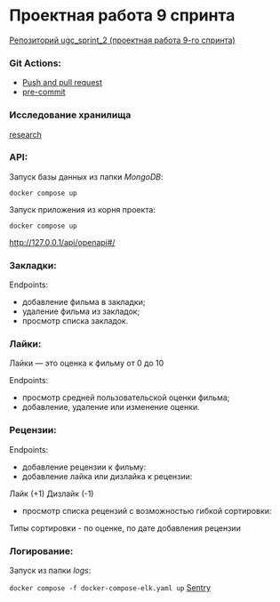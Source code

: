 # Проектная работа 9 спринта

[Репозиторий ugc_sprint_2 (проектная работа 9-го спринта)](https://github.com/NataliaLaktyushkina/ugc_sprint_2)

### Git Actions:
- [Push and pull request](.github/workflows/python.yml)
- [pre-commit](.pre-commit-config.yaml)


### Исследование хранилища ###
[research](/research)

###  API:
Запуск базы данных из папки *MongoDB*:

`docker compose up`

Запуск приложения из корня проекта:

`docker compose up`

http://127.0.0.1/api/openapi#/

### Закладки: ###
Endpoints:
- добавление фильма в закладки;
- удаление фильма из закладок;
- просмотр списка закладок.

### Лайки: ###
Лайки — это оценка к фильму от 0 до 10

Endpoints:

- просмотр средней пользовательской оценки фильма;
- добавление, удаление или изменение оценки.

###  Рецензии: ###
Endpoints:
- добавление рецензии к фильму:
- добавление лайка или дизлайка к рецензии:

Лайк (+1)
Дизлайк (-1)

- просмотр списка рецензий с возможностью гибкой сортировки:

Типы сортировки - по оценке, по дате добавления рецензии


### Логирование: ###
Запуск из папки *logs*:

`docker compose -f docker-compose-elk.yaml up`
[Sentry](https://sentry.io/organizations/natalia-07/issues/)
